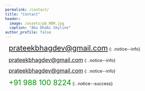 ```yaml
---
permalink: /contact/
title: "Contact"
header:
  image: /assets/pb_HDR.jpg
  caption: "Abu Dhabi Skyline"
author_profile: false
---
```


<i class="fas fa-envelope fa-lg"></i>&nbsp;&nbsp;&nbsp;<font size="5"><a href="mailto:prateekbhagdev@gmail.com" style="text-decoration:none">prateekbhagdev@gmail.com</a></font>
{: .notice--info}

<i class="fas fa-envelope fa-lg"></i>&nbsp;&nbsp;&nbsp;<font size="4.5"><a href="mailto:prateekbhagdev@gmail.com" style="text-decoration:none">prateekbhagdev@gmail.com</a></font>
{: .notice--info}

<i class="fas fa-envelope fa-lg"></i>&nbsp;&nbsp;&nbsp;<font size="4.75"><a href="mailto:prateekbhagdev@gmail.com" style="text-decoration:none">prateekbhagdev@gmail.com</a></font>
{: .notice--info}

<i class="fas fa-phone fa-lg"></i>&nbsp;&nbsp;&nbsp;<font size="5" color="#009900">+91 988 100 8224</font>
{: .notice--success}
